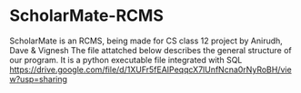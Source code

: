 # ScholarMate-RCMS
ScholarMate is an RCMS, being made for CS class 12 project by Anirudh, Dave & Vignesh
The file attatched below describes the general structure of our program. It is a python executable file integrated with SQL
https://drive.google.com/file/d/1XUFr5fEAIPeqqcX7lUnfNcna0rNyRoBH/view?usp=sharing
